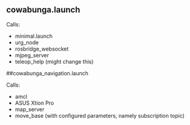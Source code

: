 ## cowabunga.launch

Calls:
* minimal.launch
* urg_node
* rosbridge_websocket
* mjpeg_server
* teleop_help (might change this)

##cowabunga_navigation.launch

Calls:
* amcl
* ASUS Xtion Pro
* map_server
* move_base (with configured parameters, namely subscription topic)
